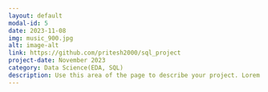 ```yaml
---
layout: default
modal-id: 5
date: 2023-11-08
img: music_900.jpg
alt: image-alt
link: https://github.com/pritesh2000/sql_project
project-date: November 2023
category: Data Science(EDA, SQL)
description: Use this area of the page to describe your project. Lorem ipsum dolor sit amet, consectetur adipisicing elit. Mollitia neque assumenda ipsam nihil, molestias magnam, recusandae quos quis inventore quisquam velit asperiores, vitae? Reprehenderit soluta, eos quod consequuntur itaque. Nam.
---
```

